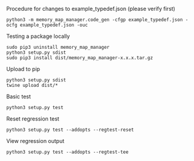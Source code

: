 Procedure for changes to example_typedef.json (please verify first)
```
python3 -m memory_map_manager.code_gen -cfgp example_typedef.json -ocfg example_typedef.json -ouc
```

Testing a package locally
```
sudo pip3 uninstall memory_map_manager
python3 setup.py sdist
sudo pip3 install dist/memory_map_manager-x.x.x.tar.gz
```

Upload to pip
```
python3 setup.py sdist
twine upload dist/*
```

Basic test
```
python3 setup.py test
```

Reset regression test
```
python3 setup.py test --addopts --regtest-reset
```

View regression output
```
python3 setup.py test --addopts --regtest-tee
```
